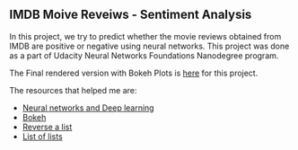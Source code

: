 ## IMDB Moive Reveiws - Sentiment Analysis

In this project, we try to predict whether the movie reviews obtained from IMDB are positive or negative using neural networks. This project was done as a part of Udacity Neural Networks Foundations Nanodegree program.

The Final rendered version with Bokeh Plots is [here](https://nbviewer.jupyter.org/github/abishekarun/IMDB-Movie-Reviews/blob/master/Sentiment_Analysis_IMDB_reviews.ipynb) for this project.

The resources that helped me are:

+ [Neural networks and Deep learning](http://neuralnetworksanddeeplearning.com/chap1.html)
+ [Bokeh](http://bokeh.pydata.org/en/latest/)
+ [Reverse a list](https://dbader.org/blog/python-reverse-list)
+ [List of lists](https://stackoverflow.com/questions/12293208/how-to-create-a-list-of-lists)
